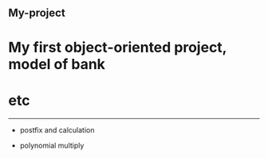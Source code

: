 ## My-project

My first object-oriented project, model of bank
=====================================================
# etc
------------------------------------------------------


* postfix and calculation

* polynomial multiply
